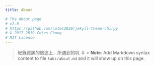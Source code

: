 ```yaml
---
title: About

# The About page
# v2.0
# https://github.com/cotes2020/jekyll-theme-chirpy
# © 2017-2019 Cotes Chung
# MIT License
---
```

> 紀錄資訊的旅途上，所遇到的坑
＃ > **Note**: Add Markdown syntax content to file `tabs/about.md` and it will show up on this page.
